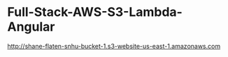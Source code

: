 # Full-Stack-AWS-S3-Lambda-Angular

http://shane-flaten-snhu-bucket-1.s3-website-us-east-1.amazonaws.com


